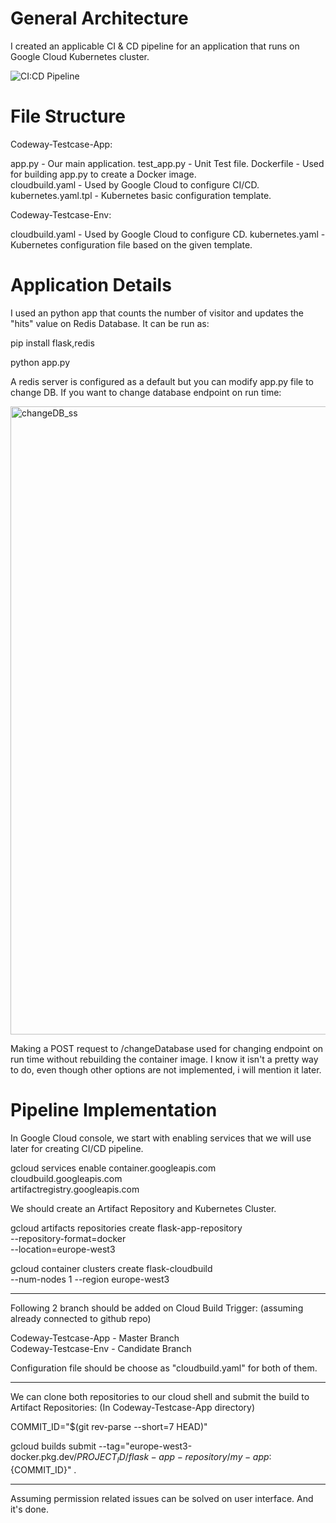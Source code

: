 # General Architecture

I created an applicable CI & CD pipeline for an application that runs on Google Cloud Kubernetes cluster.

![CI:CD Pipeline](https://user-images.githubusercontent.com/44123646/155923131-2f1a50c5-d092-40ac-a197-17ae66b1492a.png)

# File Structure

Codeway-Testcase-App:  

app.py - Our main application. 
test_app.py - Unit Test file. 
Dockerfile - Used for building app.py to create a Docker image.  
cloudbuild.yaml - Used by Google Cloud to configure CI/CD.   
kubernetes.yaml.tpl - Kubernetes basic configuration template.   

Codeway-Testcase-Env:  

cloudbuild.yaml - Used by Google Cloud to configure CD. 
kubernetes.yaml - Kubernetes configuration file based on the given template. 

# Application Details

I used an python app that counts the number of visitor and updates the "hits" value on Redis Database. It can be run as:  

pip install flask,redis

python app.py

A redis server is configured as a default but you can modify app.py file to change DB. If you want to change database endpoint on run time:  

<img width="1005" alt="changeDB_ss" src="https://user-images.githubusercontent.com/44123646/155925118-522372f3-58e1-4a2c-9ccd-e9b4933de027.png">

Making a POST request to /changeDatabase used for changing endpoint on run time without rebuilding the container image. I know it isn't a pretty way to do, even though other options are not implemented, i will mention it later.

# Pipeline Implementation

In Google Cloud console, we start with enabling services that we will use later for creating CI/CD pipeline.  

gcloud services enable container.googleapis.com \
    cloudbuild.googleapis.com \
    artifactregistry.googleapis.com

We should create an Artifact Repository and Kubernetes Cluster.  

gcloud artifacts repositories create flask-app-repository \
  --repository-format=docker \
  --location=europe-west3
  
gcloud container clusters create flask-cloudbuild \
  --num-nodes 1 --region europe-west3

---------------------------------------------------------

Following 2 branch should be added on Cloud Build Trigger: (assuming already connected to github repo)  

Codeway-Testcase-App - Master Branch  
Codeway-Testcase-Env - Candidate Branch   

Configuration file should be choose as "cloudbuild.yaml" for both of them.  

---------------------------------------------------------

We can clone both repositories to our cloud shell and submit the build to Artifact Repositories: (In Codeway-Testcase-App directory)   

COMMIT_ID="$(git rev-parse --short=7 HEAD)"

gcloud builds submit --tag="europe-west3-docker.pkg.dev/${PROJECT_ID}/flask-app-repository/my-app:${COMMIT_ID}" .

---------------------------------------------------------

Assuming permission related issues can be solved on user interface. And it's done.  


